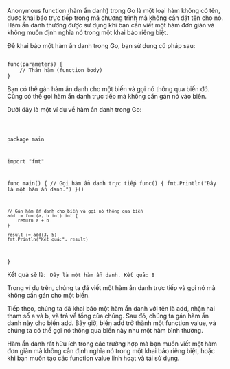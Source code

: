 Anonymous function (hàm ẩn danh) trong Go là một loại hàm không có tên, được khai báo trực tiếp trong mã chương trình mà không cần đặt tên cho nó. Hàm ẩn danh thường được sử dụng khi bạn cần viết một hàm đơn giản và không muốn định nghĩa nó trong một khai báo riêng biệt.

Để khai báo một hàm ẩn danh trong Go, bạn sử dụng cú pháp sau:


<code>
func(parameters) {
    // Thân hàm (function body)
}
</code>

Bạn có thể gán hàm ẩn danh cho một biến và gọi nó thông qua biến đó. Cũng có thể gọi hàm ẩn danh trực tiếp mà không cần gán nó vào biến.

Dưới đây là một ví dụ về hàm ẩn danh trong Go:


<code>

package main

import "fmt"

func main() {
    // Gọi hàm ẩn danh trực tiếp
    func() {
        fmt.Println("Đây là một hàm ẩn danh.")
    }()

    // Gán hàm ẩn danh cho biến và gọi nó thông qua biến
    add := func(a, b int) int {
        return a + b
    }

    result := add(3, 5)
    fmt.Println("Kết quả:", result)
}
</code>

Kết quả sẽ là:
<code>
Đây là một hàm ẩn danh.
Kết quả: 8
</code>


Trong ví dụ trên, chúng ta đã viết một hàm ẩn danh trực tiếp và gọi nó mà không cần gán cho một biến.

Tiếp theo, chúng ta đã khai báo một hàm ẩn danh với tên là add, nhận hai tham số a và b, và trả về tổng của chúng. Sau đó, chúng ta gán hàm ẩn danh này cho biến add. Bây giờ, biến add trở thành một function value, và chúng ta có thể gọi nó thông qua biến này như một hàm bình thường.

Hàm ẩn danh rất hữu ích trong các trường hợp mà bạn muốn viết một hàm đơn giản mà không cần định nghĩa nó trong một khai báo riêng biệt, hoặc khi bạn muốn tạo các function value linh hoạt và tái sử dụng.